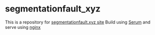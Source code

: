 # segmentationfault_xyz

This is a repository for [segmentationfault.xyz site](https://segmentationfault.xyz)
Build using [Serum](https://github.com/Dalgona/Serum) and serve using [nginx](http://nginx.org/)
